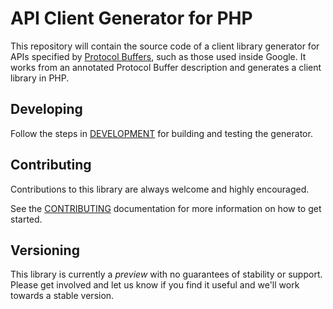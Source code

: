 # API Client Generator for PHP

This repository will contain the source code of a client library generator for
APIs specified by
[Protocol Buffers](https://developers.google.com/protocol-buffers/), such as
those used inside Google. It works from an annotated Protocol Buffer description
and generates a client library in PHP.

## Developing

Follow the steps in [DEVELOPMENT](DEVELOPMENT.md) for building and testing the
generator.

## Contributing

Contributions to this library are always welcome and highly encouraged.

See the [CONTRIBUTING](CONTRIBUTING.md) documentation for more information on
how to get started.

## Versioning

This library is currently a _preview_ with no guarantees of stability or
support. Please get involved and let us know if you find it useful and we'll
work towards a stable version.
